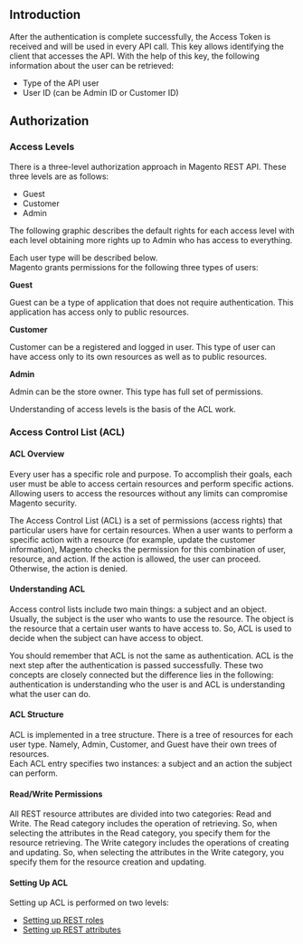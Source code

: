 ## Introduction

After the authentication is complete successfully, the Access Token is received and will be used in every API call. This key allows identifying the client that accesses the API. With the help of this key, the following information about the user can be retrieved:

-   Type of the API user
-   User ID (can be Admin ID or Customer ID)

## Authorization

### Access Levels

There is a three-level authorization approach in Magento REST API. These three levels are as follows:

-   Guest
-   Customer
-   Admin

The following graphic describes the default rights for each access level with each level obtaining more rights up to Admin who has access to everything.

Each user type will be described below.  
Magento grants permissions for the following three types of users:

**Guest**

Guest can be a type of application that does not require authentication. This application has access only to public resources.

**Customer**

Customer can be a registered and logged in user. This type of user can have access only to its own resources as well as to public resources.

**Admin**

Admin can be the store owner. This type has full set of permissions.

Understanding of access levels is the basis of the ACL work.

### Access Control List (ACL)

#### ACL Overview

Every user has a specific role and purpose. To accomplish their goals, each user must be able to access certain resources and perform specific actions. Allowing users to access the resources without any limits can compromise Magento security.

The Access Control List (ACL) is a set of permissions (access rights) that particular users have for certain resources. When a user wants to perform a specific action with a resource (for example, update the customer information), Magento checks the permission for this combination of user, resource, and action. If the action is allowed, the user can proceed. Otherwise, the action is denied.

#### Understanding ACL

Access control lists include two main things: a subject and an object. Usually, the subject is the user who wants to use the resource. The object is the resource that a certain user wants to have access to. So, ACL is used to decide when the subject can have access to object.

You should remember that ACL is not the same as authentication. ACL is the next step after the authentication is passed successfully. These two concepts are closely connected but the difference lies in the following: authentication is understanding who the user is and ACL is understanding what the user can do.

#### ACL Structure

ACL is implemented in a tree structure. There is a tree of resources for each user type. Namely, Admin, Customer, and Guest have their own trees of resources.  
Each ACL entry specifies two instances: a subject and an action the subject can perform.

#### Read/Write Permissions

All REST resource attributes are divided into two categories: Read and Write. The Read category includes the operation of retrieving. So, when selecting the attributes in the Read category, you specify them for the resource retrieving. The Write category includes the operations of creating and updating. So, when selecting the attributes in the Write category, you specify them for the resource creation and updating.

#### Setting Up ACL

Setting up ACL is performed on two levels:

-   [Setting up REST roles](roles_configuration.md)
-   [Setting up REST attributes](attributes_configuration.md)